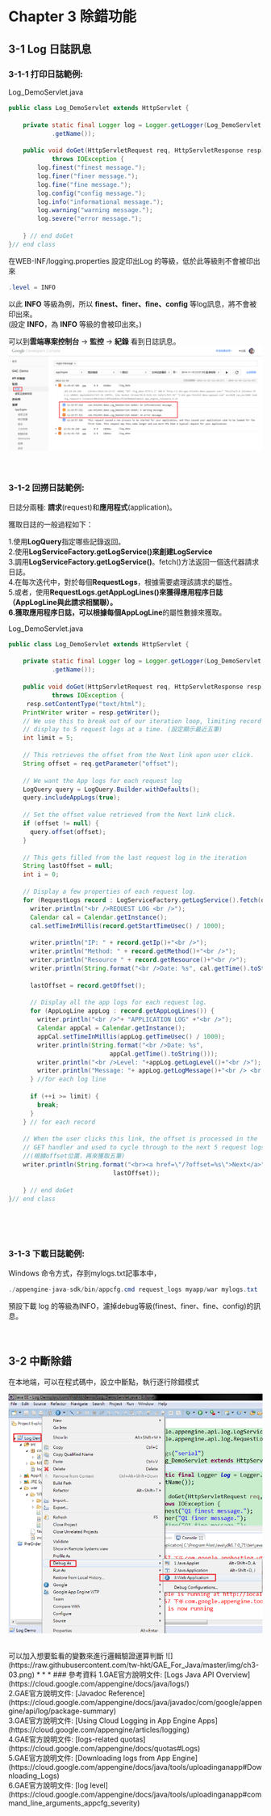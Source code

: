 # Chapter 3 除錯功能

## 3-1 Log 日誌訊息
### 3-1-1 打印日誌範例:
Log_DemoServlet.java
```java
public class Log_DemoServlet extends HttpServlet {

	private static final Logger log = Logger.getLogger(Log_DemoServlet.class
			.getName());

	public void doGet(HttpServletRequest req, HttpServletResponse resp)
			throws IOException {
		log.finest("finest message.");
		log.finer("finer message.");
		log.fine("fine message.");
		log.config("config message.");
		log.info("informational message.");
		log.warning("warning message.");
		log.severe("error message.");

	} // end doGet
}// end class
```
在WEB-INF/logging.properties 設定印出Log 的等級，低於此等級則不會被印出來
```java
.level = INFO
```
以此 **INFO** 等級為例，所以 **finest、finer、fine、config** 等log訊息，將不會被印出來。
<br>
(設定 **INFO**，為 **INFO** 等級的會被印出來。)

可以到**雲端專案控制台** -> **監控** -> **紀錄** 看到日誌訊息。
![](https://raw.githubusercontent.com/tw-hkt/GAE_For_Java/master/img/ch3-01.png)
<br>
<br>
<br>
### 3-1-2 回撈日誌範例:
日誌分兩種: **請求**(request)和**應用程式**(application)。

獲取日誌的一般過程如下：

1.使用**LogQuery**指定哪些記錄返回。
<br>
2.使用**LogServiceFactory.getLogService()**來創建**LogService**
<br>
3.調用**LogServiceFactory.getLogService()**。fetch()方法返回一個迭代器請求日誌。
<br>
4.在每次迭代中，對於每個**RequestLogs**，根據需要處理該請求的屬性。
<br>
5.或者，使用**RequestLogs.getAppLogLines()**來獲得應用程序日誌（**AppLogLine**與此請求相關聯）。
<br>
6.獲取應用程序日誌，可以根據每個**AppLogLine**的屬性數據來獲取。

Log_DemoServlet.java
```java
public class Log_DemoServlet extends HttpServlet {

	private static final Logger log = Logger.getLogger(Log_DemoServlet.class
			.getName());

	public void doGet(HttpServletRequest req, HttpServletResponse resp)
			throws IOException {
	 resp.setContentType("text/html");
    PrintWriter writer = resp.getWriter();
    // We use this to break out of our iteration loop, limiting record
    // display to 5 request logs at a time. (設定顯示最近五筆)
    int limit = 5;

    // This retrieves the offset from the Next link upon user click.
    String offset = req.getParameter("offset");

    // We want the App logs for each request log
    LogQuery query = LogQuery.Builder.withDefaults();
    query.includeAppLogs(true);

    // Set the offset value retrieved from the Next link click.
    if (offset != null) {
      query.offset(offset);
    }

    // This gets filled from the last request log in the iteration
    String lastOffset = null;
    int i = 0;

    // Display a few properties of each request log.
    for (RequestLogs record : LogServiceFactory.getLogService().fetch(query)) {
      writer.println("<br />REQUEST LOG <br />");
      Calendar cal = Calendar.getInstance();
      cal.setTimeInMillis(record.getStartTimeUsec() / 1000);

      writer.println("IP: " + record.getIp()+"<br />");
      writer.println("Method: " + record.getMethod()+"<br />");
      writer.println("Resource " + record.getResource()+"<br />");
      writer.println(String.format("<br />Date: %s", cal.getTime().toString()));

      lastOffset = record.getOffset();

      // Display all the app logs for each request log.
      for (AppLogLine appLog : record.getAppLogLines()) {
        writer.println("<br />"+ "APPLICATION LOG" +"<br />");
        Calendar appCal = Calendar.getInstance();
        appCal.setTimeInMillis(appLog.getTimeUsec() / 1000);
        writer.println(String.format("<br />Date: %s",
                            appCal.getTime().toString()));
        writer.println("<br />Level: "+appLog.getLogLevel()+"<br />");
        writer.println("Message: "+ appLog.getLogMessage()+"<br /> <br />");
      } //for each log line

      if (++i >= limit) {
        break;
      }
    } // for each record

    // When the user clicks this link, the offset is processed in the
    // GET handler and used to cycle through to the next 5 request logs.
    //(根據offset位置，再來獲取五筆)
    writer.println(String.format("<br><a href=\"/?offset=%s\">Next</a>",
                             lastOffset));

	} // end doGet
}// end class
```
<br>
<br>
<br>

### 3-1-3 下載日誌範例:
Windows 命令方式，存到mylogs.txt記事本中，
```java
./appengine-java-sdk/bin/appcfg.cmd request_logs myapp/war mylogs.txt
```
預設下載 log 的等級為INFO，濾掉debug等級(finest、finer、fine、config)的訊息。
<br>
<br>
<br>
## 3-2 中斷除錯
在本地端，可以在程式碼中，設立中斷點，執行逐行除錯模式

![](https://raw.githubusercontent.com/tw-hkt/GAE_For_Java/b194025967374c3ab609e2c879e78a42c93c48ed/img/ch3-02.png)

<br>
可以加入想要監看的變數來進行邏輯驗證運算判斷
![](https://raw.githubusercontent.com/tw-hkt/GAE_For_Java/master/img/ch3-03.png)
* * *
### 參考資料
1.GAE官方說明文件: [Logs Java API Overview](https://cloud.google.com/appengine/docs/java/logs/)
<br>
2.GAE官方說明文件: [Javadoc Reference](https://cloud.google.com/appengine/docs/java/javadoc/com/google/appengine/api/log/package-summary)
<br>
3.GAE官方說明文件: [Using Cloud Logging in App Engine Apps](https://cloud.google.com/appengine/articles/logging)
<br>
4.GAE官方說明文件: [logs-related quotas](https://cloud.google.com/appengine/docs/quotas#Logs)
<br>
5.GAE官方說明文件: [Downloading logs from App Engine](https://cloud.google.com/appengine/docs/java/tools/uploadinganapp#Downloading_Logs)
<br>
6.GAE官方說明文件: [log level](https://cloud.google.com/appengine/docs/java/tools/uploadinganapp#command_line_arguments_appcfg_severity)
